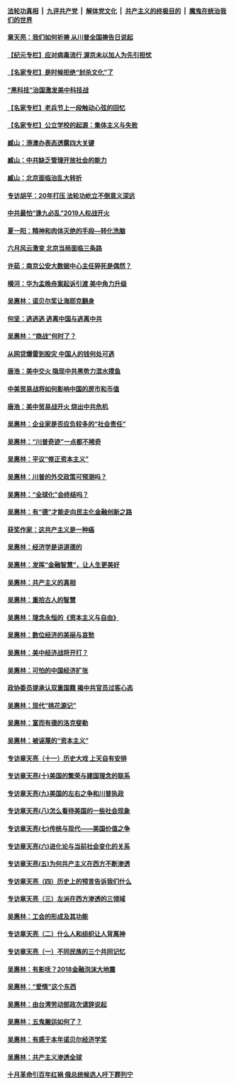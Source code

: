####  [法轮功真相](../../../../basic/blob/master/README.md?t=07041102) &nbsp;|&nbsp; [九评共产党](../../../../9ping.md/blob/master/README.md?t=07041102) &nbsp;|&nbsp; [解体党文化](../../../../jtdwh.md/blob/master/README.md?t=07041102)  &nbsp;|&nbsp; [共产主义的终极目的](../../../../gczydzjmd.md/blob/master/README.md?t=07041102) &nbsp;|&nbsp; [魔鬼在统治我们的世界](../../../../mgztzwmdsj.md/blob/master/README.md?t=07041102) 

#### [章天亮：我们如何祈祷 从川普全国祷告日说起](../pages/nsc423/n11944627.md?t=07041102) 

#### [【纪元专栏】应对病毒流行 渥京未以加人为先引担忧](../pages/nsc423/n11875714.md?t=07041102) 

#### [【名家专栏】是时候拒绝“封杀文化”了](../pages/nsc423/n11814093.md?t=07041102) 

#### [“黑科技”治国激发美中科技战](../pages/nsc423/n11638056.md?t=07041102) 

#### [【名家专栏】老兵节上一段触动心弦的回忆](../pages/nsc423/n11646016.md?t=07041102) 

#### [【名家专栏】公立学校的起源：集体主义与失败](../pages/nsc423/n11601833.md?t=07041102) 

#### [臧山：港澳办表态透露四大关键](../pages/nsc423/n11421628.md?t=07041102) 

#### [臧山：中共缺乏管理开放社会的能力](../pages/nsc423/n11407457.md?t=07041102) 

#### [臧山：北京面临治乱大转折](../pages/nsc423/n11406895.md?t=07041102) 

#### [专访胡平：20年打压 法轮功屹立不倒意义深远](../pages/nsc423/n11398800.md?t=07041102) 

#### [中共最怕“逢九必乱”2019人权战开火](../pages/nsc423/n11385248.md?t=07041102) 

#### [夏一阳：精神和肉体灭绝的手段—转化洗脑](../pages/nsc423/n11368250.md?t=07041102) 

#### [六月风云激变 北京当局面临三条路](../pages/nsc423/n11313668.md?t=07041102) 

#### [许茹：南京公安大数据中心主任猝死是偶然？](../pages/nsc423/n11064744.md?t=07041102) 

#### [横河：华为孟晚舟案起诉引渡 美中角力升级](../pages/nsc423/n11027230.md?t=07041102) 

#### [吴惠林：诺贝尔奖让海耶克翻身](../pages/nsc423/n10890049.md?t=07041102) 

#### [何坚：逃逃逃 逃离中国与逃离中共](../pages/nsc423/n10592891.md?t=07041102) 

#### [吴惠林：“商战”何时了？](../pages/nsc423/n10573558.md?t=07041102) 

#### [从网贷爆雷到股灾 中国人的钱何处可逃](../pages/nsc423/n10572800.md?t=07041102) 

#### [唐浩：美中交火 隐现中共黑势力混水摸鱼](../pages/nsc423/n10544040.md?t=07041102) 

#### [中美贸易战将如何影响中国的房市和币值](../pages/nsc423/n10543697.md?t=07041102) 

#### [唐浩：美中贸易战开火 烧出中共危机](../pages/nsc423/n10540126.md?t=07041102) 

#### [吴惠林：企业家是否应负较多的“社会责任”](../pages/nsc423/n10535022.md?t=07041102) 

#### [吴惠林：“川普奇迹”一点都不稀奇](../pages/nsc423/n10512808.md?t=07041102) 

#### [吴惠林：平议“修正资本主义”](../pages/nsc423/n10495724.md?t=07041102) 

#### [吴惠林：川普的外交政策可预测吗？](../pages/nsc423/n10462387.md?t=07041102) 

#### [吴惠林：“全球化”会终结吗？](../pages/nsc423/n10452838.md?t=07041102) 

#### [吴惠林：有“德”才能走向民主化金融创新之路](../pages/nsc423/n10432292.md?t=07041102) 

#### [获奖作家：这共产主义是一种癌](../pages/nsc423/n10431541.md?t=07041102) 

#### [吴惠林：经济学是讲道德的](../pages/nsc423/n10398014.md?t=07041102) 

#### [吴惠林：发挥“金融智慧”，让人生更美好](../pages/nsc423/n10375019.md?t=07041102) 

#### [吴惠林：共产主义的真相](../pages/nsc423/n10351394.md?t=07041102) 

#### [吴惠林：重拾古人的智慧](../pages/nsc423/n10337691.md?t=07041102) 

#### [吴惠林：理念永恒的《资本主义与自由》](../pages/nsc423/n10316274.md?t=07041102) 

#### [吴惠林：数位经济的美丽与哀愁](../pages/nsc423/n10292946.md?t=07041102) 

#### [吴惠林：美中经济战将开打？](../pages/nsc423/n10258825.md?t=07041102) 

#### [吴惠林：可怕的中国经济扩张](../pages/nsc423/n10219147.md?t=07041102) 

#### [政协委员提承认双重国籍 揭中共官员过客心态](../pages/nsc423/n10208809.md?t=07041102) 

#### [吴惠林：现代“桃花源记”](../pages/nsc423/n10185234.md?t=07041102) 

#### [吴惠林：富而有德的洛克斐勒](../pages/nsc423/n10142264.md?t=07041102) 

#### [吴惠林：被诬蔑的“资本主义”](../pages/nsc423/n10124816.md?t=07041102) 

#### [专访章天亮（十一）历史大戏 上天自有安排](../pages/nsc423/n10094905.md?t=07041102) 

#### [专访章天亮(十)美国的繁荣与建国理念的联系](../pages/nsc423/n10094899.md?t=07041102) 

#### [专访章天亮(九)美国的左右之争和川普执政](../pages/nsc423/n10094889.md?t=07041102) 

#### [专访章天亮(八)怎么看待美国的一些社会现象](../pages/nsc423/n10094857.md?t=07041102) 

#### [专访章天亮(七)传统与现代——美国价值之争](../pages/nsc423/n10093140.md?t=07041102) 

#### [专访章天亮(六)进化论与当前社会变化的关系](../pages/nsc423/n10092036.md?t=07041102) 

#### [专访章天亮(五)为何共产主义在西方不断渗透](../pages/nsc423/n10083620.md?t=07041102) 

#### [专访章天亮（四）历史上的预言告诉我们什么](../pages/nsc423/n10083606.md?t=07041102) 

#### [专访章天亮（三）左派在西方渗透的三领域](../pages/nsc423/n10081115.md?t=07041102) 

#### [吴惠林：工会的形成及其功能](../pages/nsc423/n10080633.md?t=07041102) 

#### [专访章天亮（二）什么人和组织让人背离神](../pages/nsc423/n10076637.md?t=07041102) 

#### [专访章天亮（一）不同民族的三个共同记忆](../pages/nsc423/n10074188.md?t=07041102) 

#### [吴惠林：有影呒？2018金融泡沫大地震](../pages/nsc423/n10040534.md?t=07041102) 

#### [吴惠林：“爱情”这个东西](../pages/nsc423/n10019423.md?t=07041102) 

#### [吴惠林：由台湾劳动部政次请辞说起](../pages/nsc423/n9979679.md?t=07041102) 

#### [吴惠林：五鬼搬运如何了？](../pages/nsc423/n9925338.md?t=07041102) 

#### [吴惠林：有感于本年诺贝尔经济学奖](../pages/nsc423/n9871883.md?t=07041102) 

#### [吴惠林：共产主义渗透全球](../pages/nsc423/n9812748.md?t=07041102) 

#### [十月革命引百年红祸 俄总统候选人吁下葬列宁](../pages/nsc423/n9810182.md?t=07041102) 

